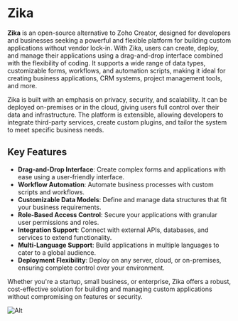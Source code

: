# Zika

**Zika** is an open-source alternative to Zoho Creator, designed for developers and businesses seeking a powerful and flexible platform for building custom applications without vendor lock-in. With Zika, users can create, deploy, and manage their applications using a drag-and-drop interface combined with the flexibility of coding. It supports a wide range of data types, customizable forms, workflows, and automation scripts, making it ideal for creating business applications, CRM systems, project management tools, and more.

Zika is built with an emphasis on privacy, security, and scalability. It can be deployed on-premises or in the cloud, giving users full control over their data and infrastructure. The platform is extensible, allowing developers to integrate third-party services, create custom plugins, and tailor the system to meet specific business needs.

## Key Features

- **Drag-and-Drop Interface**: Create complex forms and applications with ease using a user-friendly interface.
- **Workflow Automation**: Automate business processes with custom scripts and workflows.
- **Customizable Data Models**: Define and manage data structures that fit your business requirements.
- **Role-Based Access Control**: Secure your applications with granular user permissions and roles.
- **Integration Support**: Connect with external APIs, databases, and services to extend functionality.
- **Multi-Language Support**: Build applications in multiple languages to cater to a global audience.
- **Deployment Flexibility**: Deploy on any server, cloud, or on-premises, ensuring complete control over your environment.

Whether you're a startup, small business, or enterprise, Zika offers a robust, cost-effective solution for building and managing custom applications without compromising on features or security.


![Alt](https://repobeats.axiom.co/api/embed/090e92e7eb06a4ed95244adfe82f26490c6e1f15.svg "Repobeats analytics image")
